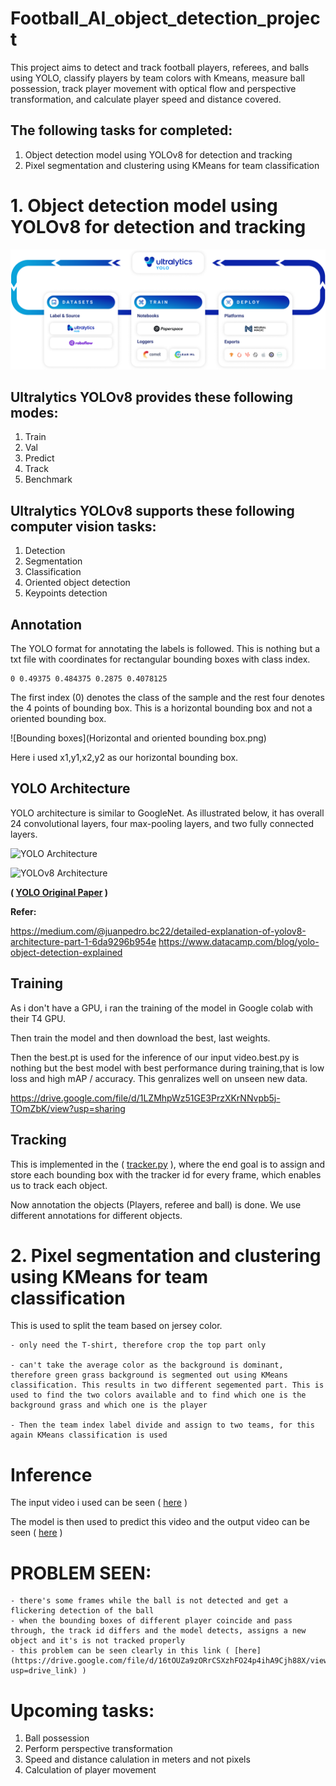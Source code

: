 # Football_AI_object_detection_project

This project aims to detect and track football players, referees, and balls using YOLO, classify players by team colors with Kmeans, measure ball possession, track player movement with optical flow and perspective transformation, and calculate player speed and distance covered.

## **The following tasks for completed:**
1. Object detection model using YOLOv8 for detection and tracking
2. Pixel segmentation and clustering using KMeans for team classification

# **1. Object detection model using YOLOv8 for detection and tracking**

![YOLOv8 Integrations Banner](https://github.com/ultralytics/assets/raw/main/yolov8/banner-integrations.png)

## Ultralytics YOLOv8 provides these following modes:
1.   Train
2.   Val
3.   Predict
4.   Track
5.   Benchmark

## Ultralytics YOLOv8 supports these following computer vision tasks:
1.   Detection
2.   Segmentation
3.   Classification
4.   Oriented object detection
5.   Keypoints detection

## **Annotation**

The YOLO format for annotating the labels is followed. This is nothing but a txt file with coordinates for rectangular bounding boxes with class index.

    0 0.49375 0.484375 0.2875 0.4078125

The first index (0) denotes the class of the sample and the rest four denotes the 4 points of bounding box. This is a horizontal bounding box and not a oriented bounding box.

![Bounding boxes](Horizontal and oriented bounding box.png)

Here i used x1,y1,x2,y2 as our horizontal bounding box.

## **YOLO Architecture**

YOLO architecture is similar to GoogleNet. As illustrated below, it has overall 24 convolutional layers, four max-pooling layers, and two fully connected layers.

![YOLO Architecture](https://images.datacamp.com/image/upload/v1664382694/YOLO_Architecture_from_the_original_paper_ff4e5383c0.png)

![YOLOv8 Architecture](https://miro.medium.com/v2/resize:fit:1100/format:webp/1*DeULH1Huz5zkny1aO_WUGQ.png)

**( [YOLO Original Paper](https://arxiv.org/pdf/1506.02640) )**

**Refer:**

https://medium.com/@juanpedro.bc22/detailed-explanation-of-yolov8-architecture-part-1-6da9296b954e
https://www.datacamp.com/blog/yolo-object-detection-explained
        
## Training
As i don't have a GPU, i ran the training of the model in Google colab with their T4 GPU.

Then train the model and then download the best, last weights.

Then the best.pt is used for the inference of our input video.best.py is nothing but the best model with best performance during training,that is low loss and high mAP / accuracy. This genralizes well on unseen new data.

https://drive.google.com/file/d/1LZMhpWz51GE3PrzXKrNNvpb5j-TOmZbK/view?usp=sharing

## Tracking
This is implemented in the ( [tracker.py](https://github.com/Vigneshwar-KR/Football_AI_object_detection_project/tree/main/trackers) ), where the end goal is to assign and store each bounding box with the tracker id for every frame, which enables us to track each object. 

Now annotation the objects (Players, referee and ball) is done. We use different annotations for different objects.


# 2. Pixel segmentation and clustering using KMeans for team classification

This is used to split the team based on jersey color.

    - only need the T-shirt, therefore crop the top part only
    
    - can't take the average color as the background is dominant, therefore green grass background is segmented out using KMeans classification. This results in two different segemented part. This is used to find the two colors available and to find which one is the background grass and which one is the player
    
    - Then the team index label divide and assign to two teams, for this again KMeans classification is used


# Inference

The input video i used can be seen ( [here](https://drive.google.com/file/d/14FqtHMLTJVRtzL-7uA5jg7Cdq8bMFbTP/view?usp=drive_link) )

The model is then used to predict this video and the output video can be seen ( [here](https://drive.google.com/file/d/1Oq3k9UuIrjIFftvtbLKl57hdFXpTSjva/view?usp=drive_link) )


# PROBLEM SEEN:
    - there's some frames while the ball is not detected and get a flickering detection of the ball
    - when the bounding boxes of different player coincide and pass through, the track id differs and the model detects, assigns a new object and it's is not tracked properly
    - this problem can be seen clearly in this link ( [here](https://drive.google.com/file/d/16tOUZa9zORrCSXzhFO24p4ihA9Cjh88X/view?usp=drive_link) )

    
# **Upcoming tasks:** 
1. Ball possession
2. Perform perspective transformation
3. Speed and distance calulation in meters and not pixels
4. Calculation of player movement
